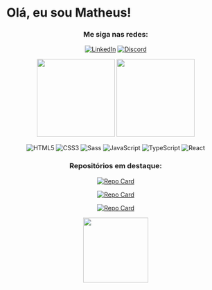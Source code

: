 # Olá, eu sou Matheus!

<div style="text-align: center;">

### Me siga nas redes:
[![LinkedIn](https://img.shields.io/badge/LinkedIn-000?style=for-the-badge&logo=linkedin&logoColor=0E76A8)](https://www.linkedin.com/in/matheus-pino/)
[![Discord](https://img.shields.io/badge/Discord-000?style=for-the-badge&logo=discord)](https://www.discord.com/in/matheuspino/)
</div>

<div style="text-align: center;">

<img height="180px" src="https://github-readme-stats-sigma-five.vercel.app/api?username=MatheusPino&theme=transparent&bg_color=000&border_color=FF00FF&show_icons=true&icon_color=FF00FF&title_color=FF7700&text_color=FFF"/>   <img height="180px" src="https://github-readme-stats-git-masterrstaa-rickstaa.vercel.app/api/top-langs/?username=MatheusPino&layout=compact&bg_color=000&border_color=FFFFFF&title_color=FF7700&text_color=FFF"/>

![HTML5](https://img.shields.io/badge/HTML5-000?style=for-the-badge&logo=html5)
![CSS3](https://img.shields.io/badge/CSS3-000?style=for-the-badge&logo=css3&logoColor=264CE4)
![Sass](https://img.shields.io/badge/Sass-000?style=for-the-badge&logo=sass)
![JavaScript](https://img.shields.io/badge/JavaScript-000?style=for-the-badge&logo=javascript)
![TypeScript](https://img.shields.io/badge/TypeScript-000?style=for-the-badge&logo=typescript)
![React](https://img.shields.io/badge/React-000?style=for-the-badge&logo=react)
</div>

<div style="text-align: center;">

### Repositórios em destaque:

[![Repo Card](https://github-readme-stats-sigma-five.vercel.app/api/pin/?username=MatheusPino&repo=PokeCenter&bg_color=000&border_color=FF00FF&show_icons=true&icon_color=FF00FF&title_color=FF7700&text_color=FFF)](https://https://github.com/MatheusPino/PokeCenter)

[![Repo Card](https://github-readme-stats-sigma-five.vercel.app/api/pin/?username=MatheusPino&repo=BestBrowserGames-Squad3&bg_color=000&border_color=FF00FF&show_icons=true&icon_color=FF00FF&title_color=FF7700&text_color=FFF)](https://github.com/MatheusPino/BestBrowserGames-Squad3)  

[![Repo Card](https://github-readme-stats-sigma-five.vercel.app/api/pin/?username=MatheusPino&repo=desafio-final-mod1-ada&bg_color=000&border_color=FF00FF&show_icons=true&icon_color=FF00FF&title_color=FF7700&text_color=FFF)](https://github.com/MatheusPino/desafio-final-mod1-ada)



<img height="150px" src="https://www.icegif.com/wp-content/uploads/2022/12/icegif-1698.gif" />
</div>




